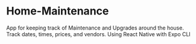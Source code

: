 # Home-Maintenance
App for keeping track of Maintenance and Upgrades around the house. Track dates, times, prices, and vendors.
Using React Native with Expo CLI